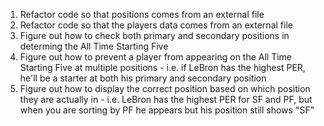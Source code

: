 1. Refactor code so that positions comes from an external file
2. Refactor code so that the players data comes from an external file
3. Figure out how to check both primary and secondary positions in determing the All Time Starting Five
4. Figure out how to prevent a player from appearing on the All Time Starting Five at multiple positions - i.e. if LeBron has the highest PER, he'll be a starter at both his primary and secondary position
5. Figure out how to display the correct position based on which position they are actually in - i.e. LeBron has the highest PER for SF and PF, but when you are sorting by PF he appears but his position still shows "SF"